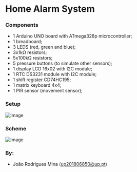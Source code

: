 # Home Alarm System

### Components
- 1 Arduino UNO board with ATmega328p microcontroller;
- 1 breadboard;
- 3 LEDS (red, green and blue);
- 3x1kΩ resistors;
- 5x100kΩ resistors;
- 5 pressure buttons (to simulate other sensors);
- 1 display LCD 16x02 with I2C module;
- 1 RTC DS3231 module with I2C module;
- 1 shift register CD74HC195;
- 1 matrix keyboard 4x4;
- 1 PIR sensor (movement sensor);

### Setup
![image](https://user-images.githubusercontent.com/78810007/185499867-498daa88-366f-4191-a890-9e7ce1d8f8d8.png)

### Scheme
![image](https://user-images.githubusercontent.com/78810007/185499991-ecdcb569-d0c6-4f92-b4c9-763efc29eb75.png)

### By:
* João Rodrigues Mina (up201806850@up.pt)
